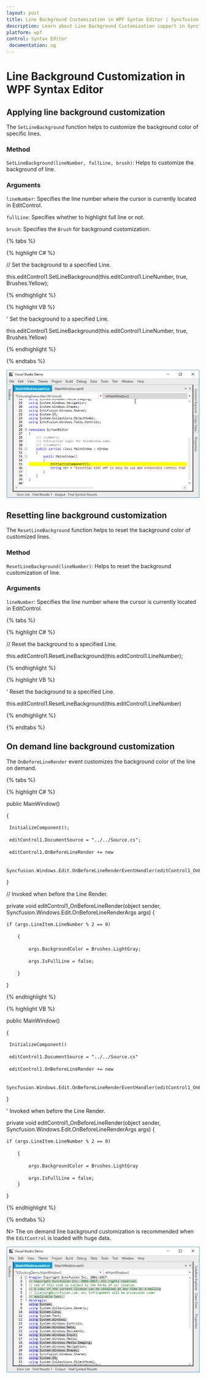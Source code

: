```yaml
---
layout: post
title: Line Background Customization in WPF Syntax Editor | Syncfusion
description: Learn about Line Background Customization support in Syncfusion Essential Studio WPF Syntax Editor control, its elements and more.
platform: wpf
control: Syntax Editor
 documentation: ug
---
```


# Line Background Customization in WPF Syntax Editor

## Applying line background customization

The `SetLineBackground` function helps to customize the background color of specific lines.

### Method

`SetLineBackground(lineNumber, fullLine, brush)`: Helps to customize the background of line.

### Arguments

`lineNumber`: Specifies the line number where the cursor is currently located in EditControl.

`fullLine`: Specifies whether to highlight full line or not.

`brush`: Specifies the `Brush` for background customization.

{% tabs %}

{% highlight C# %}

// Set the background to a specified Line.

this.editControl1.SetLineBackground(this.editControl1.LineNumber, true, Brushes.Yellow);

{% endhighlight %}

{% highlight VB %}

' Set the background to a specified Line.

this.editControl1.SetLineBackground(this.editControl1.LineNumber, true, Brushes.Yellow)

{% endhighlight  %}

{% endtabs %}

![SetLineBackground](Line-Background-Customization_images/SetLineBackground.png)

## Resetting line background customization

The `ResetLineBackground` function helps to reset the background color of customized lines.

### Method

`ResetLineBackground(lineNumber)`: Helps to reset the background customization of line.

### Arguments

`lineNumber`: Specifies the line number where the cursor is currently located in EditControl.

{% tabs %}

{% highlight C# %}

// Reset the background to a specified Line.

this.editControl1.ResetLineBackground(this.editControl1.LineNumber);

{% endhighlight %}

{% highlight VB %}

' Reset the background to a specified Line.

this.editControl1.ResetLineBackground(this.editControl1.LineNumber)

{% endhighlight  %}

{% endtabs %}


## On demand line background customization

The `OnBeforeLineRender` event customizes the background color of the line on demand.

{% tabs %}

{% highlight C# %}

public MainWindow()

{

     InitializeComponent();

     editControl1.DocumentSource = "../../Source.cs";
     
     editControl1.OnBeforeLineRender += new 
     
     Syncfusion.Windows.Edit.OnBeforeLineRenderEventHandler(editControl1_OnBeforeLineRender);
}

// Invoked when before the Line Render.

 private void editControl1_OnBeforeLineRender(object sender, Syncfusion.Windows.Edit.OnBeforeLineRenderArgs args)
{
   
    if (args.LineItem.LineNumber % 2 == 0)
   
        {
   
            args.BackgroundColor = Brushes.LightGray;
   
            args.IsFullLine = false;
   
        }
}

{% endhighlight %}

{% highlight VB %}

public MainWindow()

{

     InitializeComponent()

     editControl1.DocumentSource = "../../Source.cs"
     
     editControl1.OnBeforeLineRender += new 
     
     Syncfusion.Windows.Edit.OnBeforeLineRenderEventHandler(editControl1_OnBeforeLineRender)
}

' Invoked when before the Line Render.

 private void editControl1_OnBeforeLineRender(object sender, Syncfusion.Windows.Edit.OnBeforeLineRenderArgs args)
{
   
    if (args.LineItem.LineNumber % 2 == 0)
   
        {
   
            args.BackgroundColor = Brushes.LightGray
   
            args.IsFullLine = false;   
        }
}

{% endhighlight  %}

{% endtabs %}

N> The on demand line background customization is recommended when the `EditControl` is loaded with huge data.

![OnBeforeEvent](Line-Background-Customization_images/OnBeforeEvent.png)


